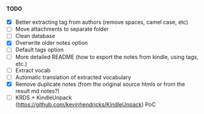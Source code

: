 #### TODO

- [x] Better extracting tag from authors (remove spaces, camel case, etc)
- [ ] Move attachments to separate folder
- [ ] Clean database
- [x] Overwrite older notes option
- [ ] Default tags option
- [ ] More detailed README (how to export the notes from kindle, using tags, etc.)
- [ ] Extract vocab
- [ ] Automatic translation of extracted vocabulary
- [x] Remove duplicate notes (from the original source htmls or from the result md notes?)
- [ ] KRDS + KindleUnpack (https://github.com/kevinhendricks/KindleUnpack) PoC
